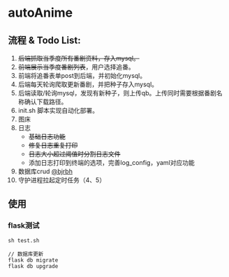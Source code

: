 # autoAnime

## 流程 & Todo List:
1. ~~后端抓取当季度所有番剧资料，存入mysql。~~
2. ~~前端展示当季度番剧列表~~，用户选择追番。
3. 前端将追番表单post到后端，并初始化mysql。
4. 后端每天轮询爬取更新番剧，并把种子存入mysql。
5. 后端读取/轮询mysql，发现有新种子，则上传qb。上传同时需要根据番剧名称确认下载路径。
6. init.sh 脚本实现自动化部署。
7. 图床
8. 日志
   - ~~基础日志功能~~
   - ~~修复日志重复打印~~
   - ~~日志大小超过阈值时分割日志文件~~
   - 添加日志打印到终端的选项，完善log_config，yaml对应功能
10. 数据库crud [@bjrbh](https://github.com/bjrbh)
11. 守护进程拉起定时任务（4、5）

## 使用
### flask测试
```
sh test.sh

// 数据库更新
flask db migrate
flask db upgrade
```
